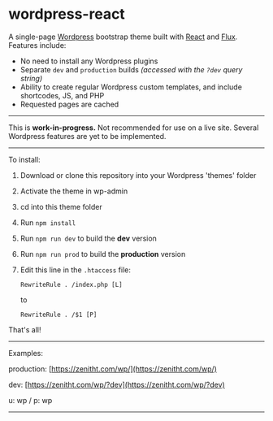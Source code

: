 # wordpress-react
A single-page [Wordpress](https://wordpress.com/) bootstrap theme built with [React](https://facebook.github.io/react/) and [Flux](https://facebook.github.io/flux/). Features include:
- No need to install any Wordpress plugins
- Separate `dev` and `production` builds <i>(accessed with the `?dev` query string)</i>
- Ability to create regular Wordpress custom templates, and include shortcodes, JS, and PHP
- Requested pages are cached

----

This is <b>work-in-progress.</b> Not recommended for use on a live site. Several Wordpress features are yet to be implemented.

----

To install:
1. Download or clone this repository into your Wordpress 'themes' folder
2. Activate the theme in wp-admin
3. cd into this theme folder
4. Run `npm install`
5. Run `npm run dev` to build the <b>dev</b> version
6. Run `npm run prod` to build the <b>production</b> version
7. Edit this line in the `.htaccess` file:

    `RewriteRule . /index.php [L]`

    to

    `RewriteRule . /$1 [P]`


That's all!

----

Examples:

production: [https://zenitht.com/wp/](https://zenitht.com/wp/)

dev: [https://zenitht.com/wp/?dev](https://zenitht.com/wp/?dev)

u: wp / p: wp

----
